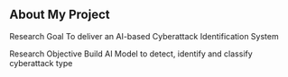 ## About My Project

Research Goal 
To deliver an AI-based Cyberattack Identification System  

Research Objective 
Build AI Model to detect, identify and classify cyberattack type




